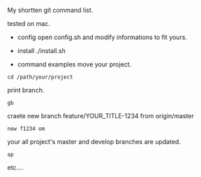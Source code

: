 My shortten git command list.

tested on mac.

- config
open config.sh and modify informations to fit yours.

- install
./install.sh

- command examples
move your project.
```
cd /path/your/project
```

print branch.
```
gb
```

craete new branch feature/YOUR_TITLE-1234 from origin/master
```
new f1234 om
```

your all project's master and develop branches are updated. 
```
ap
```

etc....
